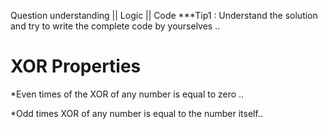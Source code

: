 Question understanding || Logic || Code  ***Tip1 : Understand the solution and try to write the complete code by yourselves ..
# XOR Properties 

*Even times of the XOR of any number is equal to zero .. 

*Odd times XOR of any number is equal to the number itself..
